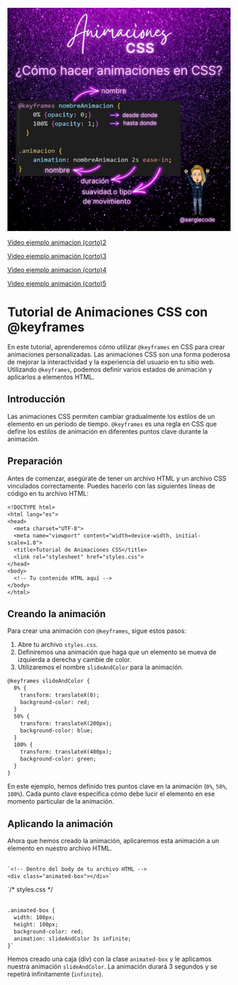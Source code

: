 ![animaciones y keyframe en css](https://raw.githubusercontent.com/sergiecode/animaciones-css/master/01.jpg)

[Video ejemplo animacion (corto)2](https://github.com/sergiecode/animaciones-css/blob/master/02.mp4)

[Video ejemplo animación (corto)3](https://github.com/sergiecode/animaciones-css/blob/master/03.mp4)

[Video ejemplo animacion (corto)4](https://github.com/sergiecode/animaciones-css/blob/master/04.mp4)

[Video ejemplo animación (corto)5](https://github.com/sergiecode/animaciones-css/blob/master/05.mp4)



# Tutorial de Animaciones CSS con @keyframes

En este tutorial, aprenderemos cómo utilizar `@keyframes` en CSS para crear animaciones personalizadas. Las animaciones CSS son una forma poderosa de mejorar la interactividad y la experiencia del usuario en tu sitio web. Utilizando `@keyframes`, podemos definir varios estados de animación y aplicarlos a elementos HTML.

## Introducción

Las animaciones CSS permiten cambiar gradualmente los estilos de un elemento en un período de tiempo. `@keyframes` es una regla en CSS que define los estilos de animación en diferentes puntos clave durante la animación.

## Preparación

Antes de comenzar, asegúrate de tener un archivo HTML y un archivo CSS vinculados correctamente. Puedes hacerlo con las siguientes líneas de código en tu archivo HTML:
```
<!DOCTYPE html>
<html lang="es">
<head>
  <meta charset="UTF-8">
  <meta name="viewport" content="width=device-width, initial-scale=1.0">
  <title>Tutorial de Animaciones CSS</title>
  <link rel="stylesheet" href="styles.css">
</head>
<body>
  <!-- Tu contenido HTML aquí -->
</body>
</html>

```

## Creando la animación

Para crear una animación con `@keyframes`, sigue estos pasos:

1.  Abre tu archivo `styles.css`.
2.  Definiremos una animación que haga que un elemento se mueva de izquierda a derecha y cambie de color.
3.  Utilizaremos el nombre `slideAndColor` para la animación.

```
@keyframes slideAndColor {
  0% {
    transform: translateX(0);
    background-color: red;
  }
  50% {
    transform: translateX(200px);
    background-color: blue;
  }
  100% {
    transform: translateX(400px);
    background-color: green;
  }
}

```

En este ejemplo, hemos definido tres puntos clave en la animación (`0%`, `50%`, `100%`). Cada punto clave especifica cómo debe lucir el elemento en ese momento particular de la animación.

## Aplicando la animación

Ahora que hemos creado la animación, aplicaremos esta animación a un elemento en nuestro archivo HTML.

```

`<!-- Dentro del body de tu archivo HTML -->
<div class="animated-box"></div>` 

```

`/* styles.css */

```

.animated-box {
  width: 100px;
  height: 100px;
  background-color: red;
  animation: slideAndColor 3s infinite;
}` 

```

Hemos creado una caja (div) con la clase `animated-box` y le aplicamos nuestra animación `slideAndColor`. La animación durará 3 segundos y se repetirá infinitamente (`infinite`).
